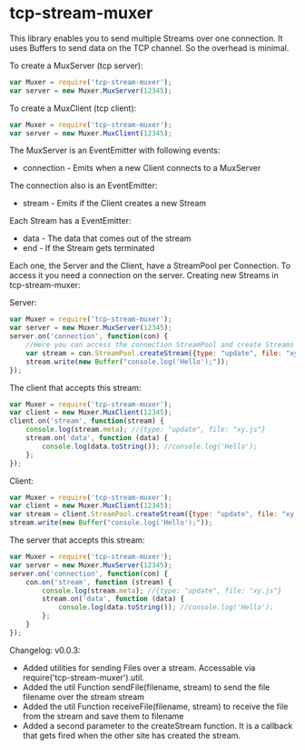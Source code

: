 tcp-stream-muxer
=============

This library enables you to send multiple Streams over one connection. It uses Buffers to send data on the TCP channel. So the overhead is minimal.

To create a MuxServer (tcp server):
```javascript
var Muxer = require('tcp-stream-muxer');
var server = new Muxer.MuxServer(12345);
```

To create a MuxClient (tcp client):
```javascript
var Muxer = require('tcp-stream-muxer');
var server = new Muxer.MuxClient(12345);
```

The MuxServer is an EventEmitter with following events:
* connection - Emits when a new Client connects to a MuxServer

The connection also is an EventEmitter:
* stream - Emits if the Client creates a new Stream

Each Stream has a EventEmitter:
* data - The data that comes out of the stream
* end - If the Stream gets terminated

Each one, the Server and the Client, have a StreamPool per Connection. To access it you need a connection on the server. Creating new Streams in tcp-stream-muxer:

Server:
```javascript
var Muxer = require('tcp-stream-muxer');
var server = new Muxer.MuxServer(12345);
server.on('connection', function(con) {
    //Here you can access the connection StreamPool and create Streams
    var stream = con.StreamPool.createStream({type: "update", file: "xy.js"});
    stream.write(new Buffer("console.log('Hello');"));
});
```

The client that accepts this stream:
```javascript
var Muxer = require('tcp-stream-muxer');
var client = new Muxer.MuxClient(12345);
client.on('stream', function(stream) {
    console.log(stream.meta); //{type: "update", file: "xy.js"}
    stream.on('data', function (data) {
        console.log(data.toString()); //console.log('Hello');
    };
});
```

Client:
```javascript
var Muxer = require('tcp-stream-muxer');
var client = new Muxer.MuxClient(12345);
var stream = client.StreamPool.createStream({type: "update", file: "xy.js"});
stream.write(new Buffer("console.log('Hello');"));
```

The server that accepts this stream:
```javascript
var Muxer = require('tcp-stream-muxer');
var server = new Muxer.MuxServer(12345);
server.on('connection', function(con) {
    con.on('stream', function (stream) {
        console.log(stream.meta); //{type: "update", file: "xy.js"}
        stream.on('data', function (data) {
            console.log(data.toString()); //console.log('Hello');
        };
    }
});
```

Changelog:
v0.0.3:
* Added utilities for sending Files over a stream. Accessable via require('tcp-stream-muxer').util.
* Added the util Function sendFile(filename, stream) to send the file filename over the stream stream
* Added the util Function receiveFile(filename, stream) to receive the file from the stream and save them to filename
* Added a second parameter to the createStream function. It is a callback that gets fired when the other site has created the stream.